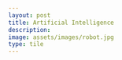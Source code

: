 ```yaml
---
layout: post
title: Artificial Intelligence
description:
image: assets/images/robot.jpg
type: tile
---
```

